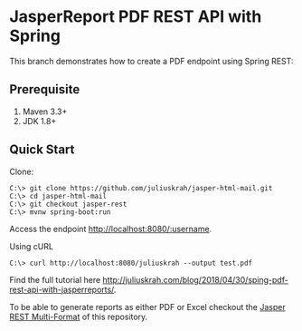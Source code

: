 # JasperReport PDF REST API with Spring

This branch demonstrates how to create a PDF endpoint using Spring REST:

## Prerequisite

1. Maven 3.3+
2. JDK 1.8+

## Quick Start
Clone:

```posh
C:\> git clone https://github.com/juliuskrah/jasper-html-mail.git
C:\> cd jasper-html-mail
C:\> git checkout jasper-rest
C:\> mvnw spring-boot:run
```

Access the endpoint <http://localhost:8080/:username>.

Using cURL

```posh
C:\> curl http://localhost:8080/juliuskrah --output test.pdf
```

Find the full tutorial here <http://juliuskrah.com/blog/2018/04/30/sping-pdf-rest-api-with-jasperreports/>.

To be able to generate reports as either PDF or Excel checkout the [Jasper REST Multi-Format](https://github.com/juliuskrah/jasper-html-mail/tree/jasper-rest-multi)
of this repository.